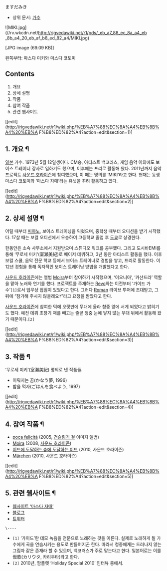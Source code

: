 ますだみき  

  * 상위 문서: [가수](%EA%B0%80%EC%88%98.md)

![MIKI.jpg](//rv.wkcdn.net/http://rigvedawiki.net/r1/pds/_eb_a7_88_ec_8a_a4_eb
_8b_a4_20_eb_af_b8_ed_82_a4/MIKI.jpg)

[JPG image (69.09 KB)]

왼쪽부터: 마스다 미키와 마스다 코토미

  

## Contents

    

1. 개요 
2. 상세 설명 
3. 작품 
4. 참여 작품 
5. 관련 웹사이트 

[[edit](http://rigvedawiki.net/r1/wiki.php/%EB%A7%88%EC%8A%A4%EB%8B%A4%20%EB%A
F%B8%ED%82%A4?action=edit&section=1)]

## 1. 개요 ¶

[일본](%EC%9D%BC%EB%B3%B8.md) 가수. 1973년 5월 12일생이다. CM송, 아티스트 백코러스, 게임 음악 이외에도
보이스 트레이너 강사로 일하기도 했으며, 이후에는 프리로 활동해 왔다. 2011년까지 음악 프로젝트 [사운드 호라이즌](%EC%82%AC%EC%9A%B4%EB%93%9C%20%ED%98%B8%EB%9D%BC%EC%9D%B4%EC%A6%8C.md)에 참여했으며, 이 때는
명의를 ‘MIKI’라고 한다. 현재는 동생 마스다 코토미와 ‘마스다 자매’라는 유닛을 꾸려 활동하고 있다.

  

[[edit](http://rigvedawiki.net/r1/wiki.php/%EB%A7%88%EC%8A%A4%EB%8B%A4%20%EB%A
F%B8%ED%82%A4?action=edit&section=2)]

## 2. 상세 설명 ¶

어릴 때부터 [피아노](%ED%94%BC%EC%95%84%EB%85%B8.md), 보이스 트레이닝을 익혔으며, 중학생 때부터 오디션을
받기 시작했다. 17살 때는 보컬 오디션에서 우승하여 고등학교 졸업 후 [도쿄](%EB%8F%84%EC%BF%84.md)로 상경한다.

  

한동안은 소속 사무소에서 지원받으며 스튜디오 워크를 공부했다. 그리고 도시바EMI를 통해 ‘무로세 미키’(室瀬美紀)로 메이저 데뷔하고, 3년
동안 아티스트 활동을 했다. 이후 보컬 스쿨, 음악 전문 학교 등에서 보이스 트레이너로 경험을 쌓고, 프리로 활동한다. 이 12년 경험을
통해 독자적인 보이스 트레이닝 방법을 개발했다고 한다.

  

[사운드 호라이즌](%EC%82%AC%EC%9A%B4%EB%93%9C%20%ED%98%B8%EB%9D%BC%EC%9D%B4%EC%A6%8C.md)에는 앨범 [Moira](Moira#s-2.md)부터 참여하기 시작했으며, ‘이오니아’, ‘카산드라’ 역할을 맡아 노래와
연기를 했다. 프로젝트를 주재하는 [Revo](Revo.md)와는 이전부터 ‘가이드 가수’`[1]`로서 업무상 접점이 있었다고 한다.
그러다 [Roman](%EB%A1%9C%EB%A7%9D#s-3.md) 라이브 투어에 초대받고, 그 뒤에 “참가해 주시지
않을래요`?`”라고 요청을 받았다고 한다.

  

[사운드 호라이즌](%EC%82%AC%EC%9A%B4%EB%93%9C%20%ED%98%B8%EB%9D%BC%EC%9D%B4%EC%A6%8C.md)에 참여한 덕에 오랫만에 무대에 올라 청중 앞에 서게 되었다고 밝히기도 했다. 예전 데뷔 초창기 때를 빼고는 줄곧 청중 눈에 닿지
않는 무대 뒤에서 활동해 왔기 때문이다.`[2]`

  

[[edit](http://rigvedawiki.net/r1/wiki.php/%EB%A7%88%EC%8A%A4%EB%8B%A4%20%EB%A
F%B8%ED%82%A4?action=edit&section=3)]

## 3. 작품 ¶

‘무로세 미키’(室瀬美紀) 명의로 낸 작품들.  

  * 이뤄지는 꿈(かなう夢, 1996)
  * 밥을 먹자(ごはんを食べよう, 1997)  

[[edit](http://rigvedawiki.net/r1/wiki.php/%EB%A7%88%EC%8A%A4%EB%8B%A4%20%EB%A
F%B8%ED%82%A4?action=edit&section=4)]

## 4. 참여 작품 ¶

  * [poca felicità](poca%20felicit%C3%A0.md) (2005, [건슬링거 걸](%EA%B1%B4%EC%8A%AC%EB%A7%81%EA%B1%B0%20%EA%B1%B8.md) 이미지 앨범)
  * [Moira](Moira.md) (2008, [사운드 호라이즌](%EC%82%AC%EC%9A%B4%EB%93%9C%20%ED%98%B8%EB%9D%BC%EC%9D%B4%EC%A6%8C.md))
  * [이드에 도달하는 숲에 도달하는 이드](%EC%9D%B4%EB%93%9C%EC%97%90%20%EB%8F%84%EB%8B%AC%ED%95%98%EB%8A%94%20%EC%88%B2%EC%97%90%20%EB%8F%84%EB%8B%AC%ED%95%98%EB%8A%94%20%EC%9D%B4%EB%93%9C.md) (2010, 사운드 호라이즌)
  * [Märchen](%EB%A9%94%EB%A5%B4%ED%97%A8%28%EC%9D%8C%EB%B0%98%29.md) (2010, 사운드 호라이즌)  

[[edit](http://rigvedawiki.net/r1/wiki.php/%EB%A7%88%EC%8A%A4%EB%8B%A4%20%EB%A
F%B8%ED%82%A4?action=edit&section=5)]

## 5. 관련 웹사이트 ¶

  * [웹사이트 ‘마스다 자매’](http://masuda-shimai.net)
  * [블로그](http://ameblo.jp/mikiwankowan/)
  * [트위터](https://twitter.com/masudamikiwanko)  

`\----`

  * `[1]` ‘가이드’란 데모 녹음을 전문으로 노래하는 것을 이른다. 실제로 노래하게 될 가수에게 곡을 연습시키는 용도로 만들어지곤 한다. 따라서 청중에게는 드러나지 않는 그림자 같은 존재라 할 수 있으며, 백코러스가 주로 맡는다고 한다. 일본어로는 이를 仮歌(カリウタ, 카리우타)라고 한다.
  * `[2]` 2010년, 팜플렛 ‘Holiday Special 2010’ 인터뷰 중에서.

